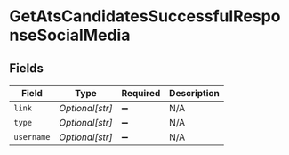 # GetAtsCandidatesSuccessfulResponseSocialMedia


## Fields

| Field              | Type               | Required           | Description        |
| ------------------ | ------------------ | ------------------ | ------------------ |
| `link`             | *Optional[str]*    | :heavy_minus_sign: | N/A                |
| `type`             | *Optional[str]*    | :heavy_minus_sign: | N/A                |
| `username`         | *Optional[str]*    | :heavy_minus_sign: | N/A                |